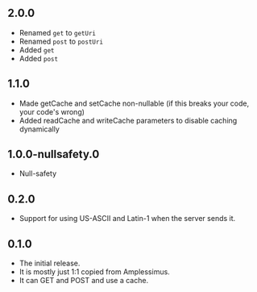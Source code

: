 ## 2.0.0

* Renamed `get` to `getUri`
* Renamed `post` to `postUri`
* Added `get`
* Added `post`

## 1.1.0

* Made getCache and setCache non-nullable (if this breaks your code, your code's wrong)
* Added readCache and writeCache parameters to disable caching dynamically

## 1.0.0-nullsafety.0

* Null-safety

## 0.2.0

* Support for using US-ASCII and Latin-1 when the server sends it.

## 0.1.0

* The initial release.
* It is mostly just 1:1 copied from Amplessimus.
* It can GET and POST and use a cache.

